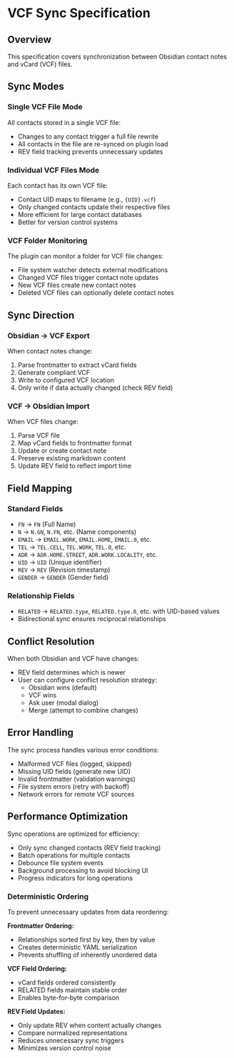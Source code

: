 # VCF Sync Specification

## Overview

This specification covers synchronization between Obsidian contact notes and vCard (VCF) files.

## Sync Modes

### Single VCF File Mode

All contacts stored in a single VCF file:
- Changes to any contact trigger a full file rewrite
- All contacts in the file are re-synced on plugin load
- REV field tracking prevents unnecessary updates

### Individual VCF Files Mode

Each contact has its own VCF file:
- Contact UID maps to filename (e.g., `{UID}.vcf`)
- Only changed contacts update their respective files
- More efficient for large contact databases
- Better for version control systems

### VCF Folder Monitoring

The plugin can monitor a folder for VCF file changes:
- File system watcher detects external modifications
- Changed VCF files trigger contact note updates
- New VCF files create new contact notes
- Deleted VCF files can optionally delete contact notes

## Sync Direction

### Obsidian → VCF Export

When contact notes change:
1. Parse frontmatter to extract vCard fields
2. Generate compliant VCF
3. Write to configured VCF location
4. Only write if data actually changed (check REV field)

### VCF → Obsidian Import

When VCF files change:
1. Parse VCF file
2. Map vCard fields to frontmatter format
3. Update or create contact note
4. Preserve existing markdown content
5. Update REV field to reflect import time

## Field Mapping

### Standard Fields

- `FN` → `FN` (Full Name)
- `N` → `N.GN`, `N.FN`, etc. (Name components)
- `EMAIL` → `EMAIL.WORK`, `EMAIL.HOME`, `EMAIL.0`, etc.
- `TEL` → `TEL.CELL`, `TEL.WORK`, `TEL.0`, etc.
- `ADR` → `ADR.HOME.STREET`, `ADR.WORK.LOCALITY`, etc.
- `UID` → `UID` (Unique identifier)
- `REV` → `REV` (Revision timestamp)
- `GENDER` → `GENDER` (Gender field)

### Relationship Fields

- `RELATED` → `RELATED.type`, `RELATED.type.0`, etc. with UID-based values
- Bidirectional sync ensures reciprocal relationships

## Conflict Resolution

When both Obsidian and VCF have changes:
- REV field determines which is newer
- User can configure conflict resolution strategy:
  - Obsidian wins (default)
  - VCF wins
  - Ask user (modal dialog)
  - Merge (attempt to combine changes)

## Error Handling

The sync process handles various error conditions:
- Malformed VCF files (logged, skipped)
- Missing UID fields (generate new UID)
- Invalid frontmatter (validation warnings)
- File system errors (retry with backoff)
- Network errors for remote VCF sources

## Performance Optimization

Sync operations are optimized for efficiency:
- Only sync changed contacts (REV field tracking)
- Batch operations for multiple contacts
- Debounce file system events
- Background processing to avoid blocking UI
- Progress indicators for long operations

### Deterministic Ordering

To prevent unnecessary updates from data reordering:

**Frontmatter Ordering:**
- Relationships sorted first by key, then by value
- Creates deterministic YAML serialization
- Prevents shuffling of inherently unordered data

**VCF Field Ordering:**
- vCard fields ordered consistently
- RELATED fields maintain stable order
- Enables byte-for-byte comparison

**REV Field Updates:**
- Only update REV when content actually changes
- Compare normalized representations
- Reduces unnecessary sync triggers
- Minimizes version control noise
